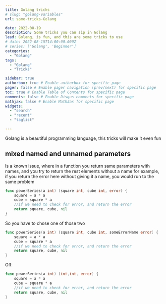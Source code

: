 ```yaml
---
title: Golang tricks
# slug: "golang-variables"
url: some-tricks-Golang

date: 2022-08-19
description: Some tricks you can sip in Golang
lead: Golang, is fun, and this are some tricks to use
# date: 2022-08-15T14:00:00.000Z
# series: ['Golang', 'Beginner']
categories:
  - "Golang"
tags:
  - "Golang"
  - "Tricks"

sidebar: true
authorbox: true # Enable authorbox for specific page
pager: false # Enable pager navigation (prev/next) for specific page
toc: true # Enable Table of Contents for specific page
comments: false # Enable Disqus comments for specific page
mathjax: false # Enable MathJax for specific page
widgets:
  - "search"
  - "recent"
  - "taglist"

---
```


Golang is a beautiful programming language, this tricks will make it even fun
<!--more-->


## mixed named and unnamed parameters
Is a known issue, where in a function you return same parameters with names, and you try to return the rest elements without a name for example, if you return the error here without giving it a name, you would run to the same problem
```go
func powerSeries(a int) (square int, cube int, error) {
	square = a * a
	cube = square * a
	//if we need to check for error, and return the error
	return square, cube, nil
}
```
So you have to chose one of those two
```go
func powerSeries(a int) (square int, cube int, someErrorName error) {
	square = a * a
	cube = square * a
	//if we need to check for error, and return the error
	return square, cube, nil
}
```
OR
```go
func powerSeries(a int) (int,int, error) {
	square = a * a
	cube = square * a
	//if we need to check for error, and return the error
	return square, cube, nil
}
```
